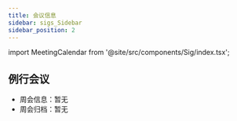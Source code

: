 ```yaml
---
title: 会议信息
sidebar: sigs_Sidebar
sidebar_position: 2
---
```


import MeetingCalendar from '@site/src/components/Sig/index.tsx';

## 例行会议
- 周会信息：暂无
- 周会归档：暂无


<MeetingCalendar />